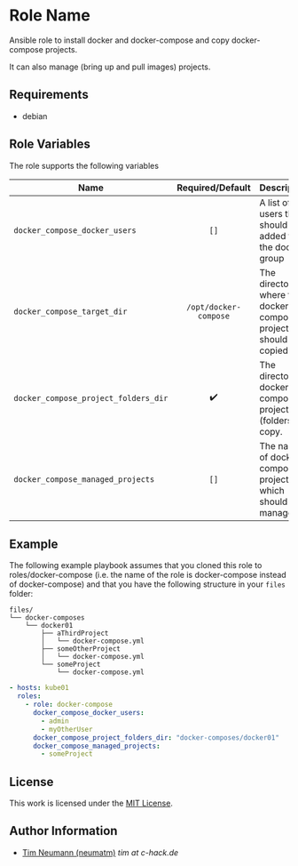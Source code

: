 # Role Name

Ansible role to install docker and docker-compose and copy docker-compose projects.

It can also manage (bring up and pull images) projects.

## Requirements

- debian

## Role Variables

The role supports the following variables

| Name       | Required/Default         | Description                                                                                        |
|------------|:------------------------:|----------------------------------------------------------------------------------------------------|
| `docker_compose_docker_users` | `[]`       | A list of users that should be added to the docker group
| `docker_compose_target_dir` | `/opt/docker-compose` | The directory where the docker compose projects should be copied to. |
| `docker_compose_project_folders_dir` | :heavy_check_mark:                   | The directory of docker-compose projects (folders) to copy.                                                                       |
| `docker_compose_managed_projects` | `[]`                      | The names of docker-compose projects which should be managed.                                            |


## Example

The following example playbook assumes that you cloned this role to roles/docker-compose (i.e. the name of the role is docker-compose instead of docker-compose) and that you have the following structure in your `files` folder:

```text
files/
└── docker-composes
    └── docker01
        ├── aThirdProject
        │   └── docker-compose.yml
        ├── someOtherProject
        │   └── docker-compose.yml
        └── someProject
            └── docker-compose.yml
```

```yml
- hosts: kube01
  roles:
    - role: docker-compose
      docker_compose_docker_users:
        - admin
        - myOtherUser
      docker_compose_project_folders_dir: "docker-composes/docker01"
      docker_compose_managed_projects:
        - someProject
```


## License

This work is licensed under the [MIT License](./LICENSE).


## Author Information

- [Tim Neumann (neumatm)](https://github.com/neumantm) _tim at c-hack.de_

